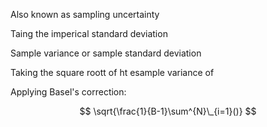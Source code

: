 ---
---

Also known as sampling uncertainty

Taing the imperical standard deviation

Sample variance or sample standard deviation

Taking the square roott of ht esample variance of 

Applying Basel's correction:

$$ \sqrt{\frac{1}{B-1}\sum^{N}\_{i=1}()} $$
